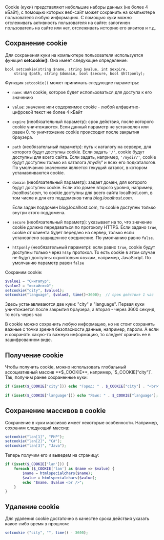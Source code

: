 Cookie (куки) представляют небольшие наборы данных (не более 4 кБайт), с помощью которых веб-сайт может сохранить на компьютере пользователя любую информацию. С помощью куки можно отслеживать активность пользователя на сайте: залогинен пользователь на сайте или нет, отслеживать историю его визитов и т.д.

## Сохранение cookie

Для сохранения куки на компьютере пользователя используется функция **setcookie()**. Она имеет следующее определение:

```dos
bool setcookie(string $name, string $value, int $expire, 
    string $path, string $domain, bool $secure, bool $httponly);
```

Функция `setcookie()` может принимать следующие параметры:

- `name`: имя cookie, которое будет использоваться для доступа к его значению

- `value`: значение или содержимое cookie - любой алфавитно-цифровой текст не более 4 кБайт

- `expire` (необязательный параметр): срок действия, после которого cookie уничтожаются. Если данный параметр не установлен или равен 0, то уничтожение cookie происходит после закрытия браузера.

- `path` (необязательный параметр): путь к каталогу на сервере, для которого будут доступны cookie. Если задать `'/'`, cookie будут доступны для всего сайта. Если задать, например, `'/mydir/'`, cookie будут доступны только из каталога */mydir/'* и всех его подкаталогов. По умолчанию значением является текущий каталог, в котором устанавливаются cookie.

- `domain` (необязательный параметр): задает домен, для которого будут доступны cookie. Если это домен второго уровня, например, *localhost.com*, то cookie доступны для всего сайта localhost.com, в том числе и для его поддоменов типа *blog.localhost.com*.

    Если задан поддомен blog.localhost.com, то cookie доступны только внутри этого поддомена.

- `secure` (необязательный параметр): указывает на то, что значение cookie должно передаваться по протоколу HTTPS. Если задано `true`, cookie от клиента будет передано на сервер, только если установлено защищенное соединение. По умолчанию равно `false`.

- `httponly` (необязательный параметр): если равно `true`, cookie будут доступны только через `http` протокол. То есть cookie в этом случае не будут доступны скриптовым языкам, например, JavaScript. По умолчанию параметр равен `false`

Сохраним cookie:

```php
$value1 = "Сингапур";
$value2 = "китайский";
setcookie("city", $value1);
setcookie("language", $value2, time()+3600);  // срок действия 1 час
```

Здесь устанавливаются две куки: "city" и "language". Первая куки уничтожается после закрытия браузера, а вторая - через 3600 секунд, то есть через час

В cookie можно сохранить любую информацию, но не стоит сохранять важные с точки зрения безопасности данные, например, пароли. А если и сохранять какую-то важную информацию, то следует хранить ее в зашифрованном виде.

## Получение cookie

Чтобы получить cookie, можно использовать глобальный ассоциативный массив **$_COOKIE**, например, `$_COOKIE["city"]`. Так, получим ранее сохраненные куки:

```php
if (isset($_COOKIE['city'])) echo "Город: " . $_COOKIE["city"] . "<br>";
 
if (isset($_COOKIE['language'])) echo "Язык: " . $_COOKIE["language"];
```

## Сохранение массивов в cookie

Сохранение в куки массивов имеет некоторые особенности. Например, сохраним следующий массив:

```php
setcookie("lan[1]", "PHP");
setcookie("lan[2]", "C#");
setcookie("lan[3]", "Java");
```

Теперь получим его и выведем на страницу:

```php
if (isset($_COOKIE['lan'])) {
    foreach ($_COOKIE['lan'] as $name => $value) {
        $name = htmlspecialchars($name);
        $value = htmlspecialchars($value);
        echo "$name. $value <br />";
    }
}
```

## Удаление cookie

Для удаления cookie достаточно в качестве срока действия указать какое-либо время в прошлом:

```php
setcookie ("city", "", time() - 3600);
```